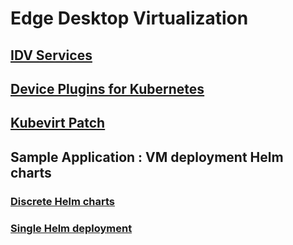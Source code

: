 
# Edge Desktop Virtualization

## [IDV Services](open-edge-platform/forked/edge-desktop-virtualization/idv-services/README.md)
## [Device Plugins for Kubernetes](device-plugins-for-kubernetes/README.md)
## [Kubevirt Patch](open-edge-platform/forked/edge-desktop-virtualization/kubevirt-patch/README.md)
## Sample Application : VM deployment Helm charts
   ### [Discrete Helm charts](sample-application/discrete/discrete_helm.md)
   ### [Single Helm deployment](sample-application/single/single_helm.md)
